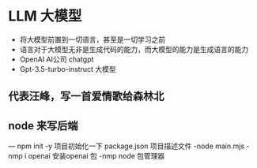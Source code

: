 # LLM 大模型
- 将大模型前置到一切语言，甚至是一切学习之前
- 语言对于大模型无非是生成代码的能力，而大模型的能力是生成语言的能力
- OpenAI AI公司 chatgpt
- Gpt-3.5-turbo-instruct 大模型


## 代表汪峰，写一首爱情歌给森林北

## node 来写后端
— npm init -y 项目初始化一下 
package.json 项目描述文件
-node main.mjs
-nmp i openai 安装openai 包
-nmp node 包管理器
